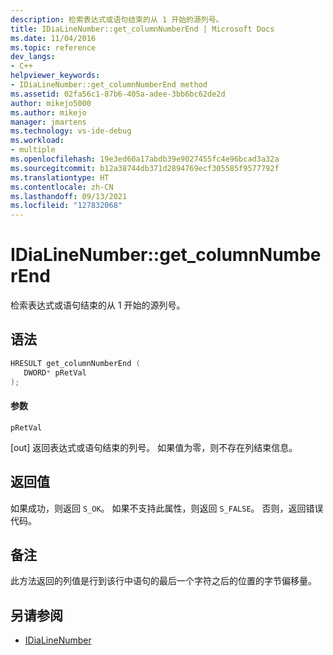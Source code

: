```yaml
---
description: 检索表达式或语句结束的从 1 开始的源列号。
title: IDiaLineNumber::get_columnNumberEnd | Microsoft Docs
ms.date: 11/04/2016
ms.topic: reference
dev_langs:
- C++
helpviewer_keywords:
- IDiaLineNumber::get_columnNumberEnd method
ms.assetid: 02fa56c1-87b6-405a-adee-3bb6bc62de2d
author: mikejo5000
ms.author: mikejo
manager: jmartens
ms.technology: vs-ide-debug
ms.workload:
- multiple
ms.openlocfilehash: 19e3ed60a17abdb39e9027455fc4e96bcad3a32a
ms.sourcegitcommit: b12a38744db371d2894769ecf305585f9577792f
ms.translationtype: HT
ms.contentlocale: zh-CN
ms.lasthandoff: 09/13/2021
ms.locfileid: "127832068"
---
```

# <a name="idialinenumberget_columnnumberend"></a>IDiaLineNumber::get_columnNumberEnd
检索表达式或语句结束的从 1 开始的源列号。

## <a name="syntax"></a>语法

```C++
HRESULT get_columnNumberEnd ( 
   DWORD* pRetVal
);
```

#### <a name="parameters"></a>参数
 `pRetVal`

[out] 返回表达式或语句结束的列号。 如果值为零，则不存在列结束信息。

## <a name="return-value"></a>返回值
 如果成功，则返回 `S_OK`。 如果不支持此属性，则返回 `S_FALSE`。 否则，返回错误代码。

## <a name="remarks"></a>备注
 此方法返回的列值是行到该行中语句的最后一个字符之后的位置的字节偏移量。

## <a name="see-also"></a>另请参阅
- [IDiaLineNumber](../../debugger/debug-interface-access/idialinenumber.md)
